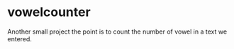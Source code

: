 # vowelcounter

Another small project
the point is to count the number of vowel in a text we entered.